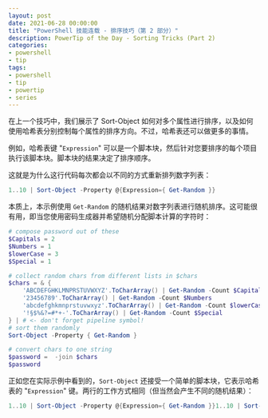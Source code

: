 ```yaml
---
layout: post
date: 2021-06-28 00:00:00
title: "PowerShell 技能连载 - 排序技巧（第 2 部分）"
description: PowerTip of the Day - Sorting Tricks (Part 2)
categories:
- powershell
- tip
tags:
- powershell
- tip
- powertip
- series
---
```

在上一个技巧中，我们展示了 Sort-Object 如何对多个属性进行排序，以及如何使用哈希表分别控制每个属性的排序方向。不过，哈希表还可以做更多的事情。

例如，哈希表键 "`Expression`" 可以是一个脚本块，然后针对您要排序的每个项目执行该脚本块。脚本块的结果决定了排序顺序。

这就是为什么这行代码每次都会以不同的方式重新排列数字列表：

```powershell
1..10 | Sort-Object -Property @{Expression={ Get-Random }}
```

本质上，本示例使用 `Get-Random` 的随机结果对数字列表进行随机排序。这可能很有用，即当您使用密码生成器并希望随机分配脚本计算的字符时：

```powershell
# compose password out of these
$Capitals = 2
$Numbers = 1
$lowerCase = 3
$Special = 1

# collect random chars from different lists in $chars
$chars = & {
    'ABCDEFGHKLMNPRSTUVWXYZ'.ToCharArray() | Get-Random -Count $Capitals
    '23456789'.ToCharArray() | Get-Random -Count $Numbers
    'abcdefghkmnprstuvwxyz'.ToCharArray() | Get-Random -Count $lowerCase
    '!§$%&?=#*+-'.ToCharArray() | Get-Random -Count $Special
} | # <- don't forget pipeline symbol!
# sort them randomly
Sort-Object -Property { Get-Random }

# convert chars to one string
$password =  -join $chars
$password
```

正如您在实际示例中看到的，`Sort-Object` 还接受一个简单的脚本块，它表示哈希表的 "`Expression`" 键。两行的工作方式相同（但当然会产生不同的随机结果）：

```powershell
1..10 | Sort-Object -Property @{Expression={ Get-Random }}1..10 | Sort-Object -Property { Get-Random }
```

<!--本文国际来源：[Sorting Tricks (Part 2)](https://community.idera.com/database-tools/powershell/powertips/b/tips/posts/sorting-tricks-part-2)-->
